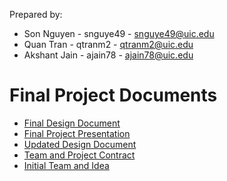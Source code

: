 Prepared by:

+ Son Nguyen - snguye49 - snguye49@uic.edu
+ Quan Tran - qtranm2 - qtranm2@uic.edu
+ Akshant Jain - ajain78 - ajain78@uic.edu

# Final Project Documents
+ [Final Design Document](https://github.com/Akshantjain/Home-Security-System/blob/master/docs/Final%20Design%20Document.pdf)
+ [Final Project Presentation](https://github.com/Akshantjain/Home-Security-System/blob/master/docs/Project%20Presentation.pdf)
+ [Updated Design Document](https://github.com/Akshantjain/Home-Security-System/blob/master/docs/Updated%20Design%20Document.pdf)
+ [Team and Project Contract](https://github.com/Akshantjain/Home-Security-System/blob/master/docs/Team%20and%20Project%20Contract.pdf)
+ [Initial Team and Idea](https://github.com/Akshantjain/Home-Security-System/blob/master/docs/Initial%20team%20and%20Idea.pdf)
